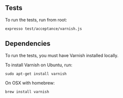 Tests
-- 
To run the tests, run from root:

```
expresso test/acceptance/varnish.js
```

Dependencies
--
To run the tests, you must have Varnish installed locally.

To install Varnish on Ubuntu, run:

```
sudo apt-get install varnish
```

On OSX with homebrew:

```
brew install varnish
```


